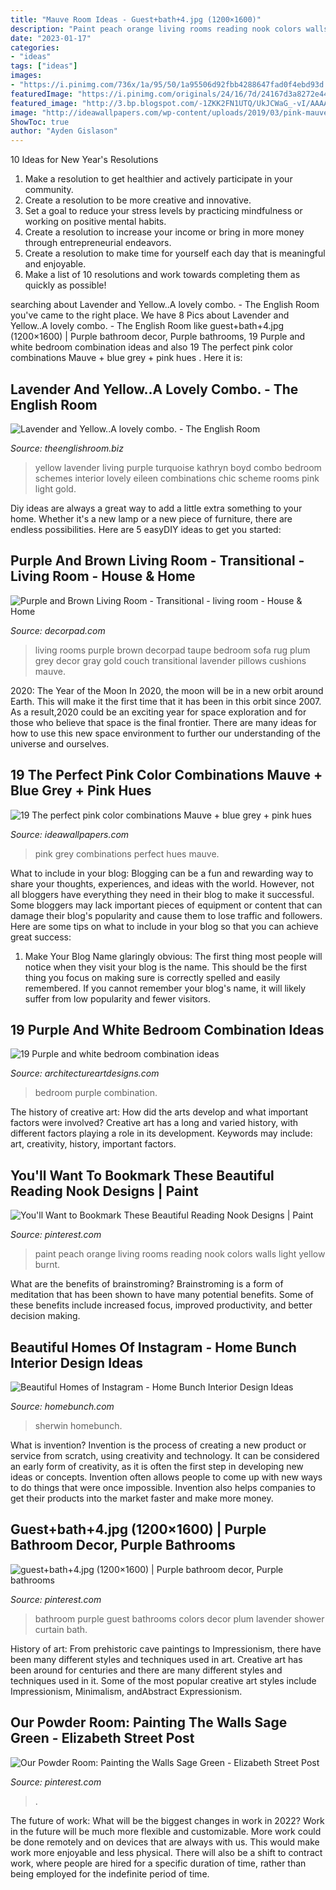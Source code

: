 ```yaml
---
title: "Mauve Room Ideas - Guest+bath+4.jpg (1200×1600)"
description: "Paint peach orange living rooms reading nook colors walls light yellow burnt"
date: "2023-01-17"
categories:
- "ideas"
tags: ["ideas"]
images:
- "https://i.pinimg.com/736x/1a/95/50/1a95506d92fbb4288647fad0f4ebd93d.jpg"
featuredImage: "https://i.pinimg.com/originals/24/16/7d/24167d3a8272e440aea4ca0b21eb3c28.jpg"
featured_image: "http://3.bp.blogspot.com/-1ZKK2FN1UTQ/UkJCWaG_-vI/AAAAAAAAAsA/wO7WZ8AMLVs/s1600/guest+bath+4.jpg"
image: "http://ideawallpapers.com/wp-content/uploads/2019/03/pink-mauve.jpg"
ShowToc: true
author: "Ayden Gislason"
---
```



10 Ideas for New Year's Resolutions
1. Make a resolution to get healthier and actively participate in your community. 
2. Create a resolution to be more creative and innovative. 
3. Set a goal to reduce your stress levels by practicing mindfulness or working on positive mental habits. 
4. Create a resolution to increase your income or bring in more money through entrepreneurial endeavors. 
5. Create a resolution to make time for yourself each day that is meaningful and enjoyable. 
6. Make a list of 10 resolutions and work towards completing them as quickly as possible!

	

		
searching about Lavender and Yellow..A lovely combo. - The English Room you've came to the right place. We have 8 Pics about Lavender and Yellow..A lovely combo. - The English Room like guest+bath+4.jpg (1200×1600) | Purple bathroom decor, Purple bathrooms, 19 Purple and white bedroom combination ideas and also 19 The perfect pink color combinations  Mauve + blue grey + pink hues . Here it is:
		
    
## Lavender And Yellow..A Lovely Combo. - The English Room

<img loading=lazy src="http://www.theenglishroom.biz/wp-content/uploads/2012/10/yellow-turquoise-purple-chic-living-room.jpg" onerror="this.onerror=null;this.src='https://tse3.mm.bing.net/th?id=OIP.5f0973dAwkAFtQocv8MjHAHaE8&amp;pid=15.1';" alt="Lavender and Yellow..A lovely combo. - The English Room">

_Source: theenglishroom.biz_

>yellow lavender living purple turquoise kathryn boyd combo bedroom schemes interior lovely eileen combinations chic scheme rooms pink light gold. 

	

Diy ideas are always a great way to add a little extra something to your home. Whether it's a new lamp or a new piece of furniture, there are endless possibilities. Here are 5 easyDIY ideas to get you started: 

    
## Purple And Brown Living Room - Transitional - Living Room - House &amp; Home

<img loading=lazy src="http://cdn.decorpad.com/photos/2010/03/02/dbf87d16048b.jpg" onerror="this.onerror=null;this.src='https://tse3.mm.bing.net/th?id=OIP.fyRxDqZPmimHrR4TxhMRcwAAAA&amp;pid=15.1';" alt="Purple and Brown Living Room - Transitional - living room - House &amp; Home">

_Source: decorpad.com_

>living rooms purple brown decorpad taupe bedroom sofa rug plum grey decor gray gold couch transitional lavender pillows cushions mauve. 

	

2020: The Year of the Moon
In 2020, the moon will be in a new orbit around Earth. This will make it the first time that it has been in this orbit since 2007. As a result,2020 could be an exciting year for space exploration and for those who believe that space is the final frontier. There are many ideas for how to use this new space environment to further our understanding of the universe and ourselves.

    
## 19 The Perfect Pink Color Combinations  Mauve + Blue Grey + Pink Hues 

<img loading=lazy src="http://ideawallpapers.com/wp-content/uploads/2019/03/pink-mauve.jpg" onerror="this.onerror=null;this.src='https://tse4.mm.bing.net/th?id=OIP.TSSAAF7K3OpJkIeMi0WKSwHaJ-&amp;pid=15.1';" alt="19 The perfect pink color combinations  Mauve + blue grey + pink hues ">

_Source: ideawallpapers.com_

>pink grey combinations perfect hues mauve. 

	

What to include in your blog:
Blogging can be a fun and rewarding way to share your thoughts, experiences, and ideas with the world. However, not all bloggers have everything they need in their blog to make it successful. Some bloggers may lack important pieces of equipment or content that can damage their blog's popularity and cause them to lose traffic and followers. Here are some tips on what to include in your blog so that you can achieve great success:
1. Make Your Blog Name glaringly obvious: The first thing most people will notice when they visit your blog is the name. This should be the first thing you focus on making sure is correctly spelled and easily remembered. If you cannot remember your blog's name, it will likely suffer from low popularity and fewer visitors.


    
## 19 Purple And White Bedroom Combination Ideas

<img loading=lazy src="https://www.architectureartdesigns.com/wp-content/uploads/2013/04/purple-and-white-in-bedroom-combination8.jpg" onerror="this.onerror=null;this.src='https://tse2.mm.bing.net/th?id=OIP.Txt6_UR0brpZBPjWxMVGYgHaHa&amp;pid=15.1';" alt="19 Purple and white bedroom combination ideas">

_Source: architectureartdesigns.com_

>bedroom purple combination. 

	

The history of creative art: How did the arts develop and what important factors were involved?
Creative art has a long and varied history, with different factors playing a role in its development. Keywords may include: art, creativity, history, important factors.

    
## You&#039;ll Want To Bookmark These Beautiful Reading Nook Designs | Paint

<img loading=lazy src="https://i.pinimg.com/originals/24/16/7d/24167d3a8272e440aea4ca0b21eb3c28.jpg" onerror="this.onerror=null;this.src='https://tse4.mm.bing.net/th?id=OIP.wXaosNA-j0n84a4fvzMVSQHaJ3&amp;pid=15.1';" alt="You&#039;ll Want to Bookmark These Beautiful Reading Nook Designs | Paint">

_Source: pinterest.com_

>paint peach orange living rooms reading nook colors walls light yellow burnt. 

	

What are the benefits of brainstroming?
Brainstroming is a form of meditation that has been shown to have many potential benefits. Some of these benefits include increased focus, improved productivity, and better decision making.

    
## Beautiful Homes Of Instagram - Home Bunch Interior Design Ideas

<img loading=lazy src="https://www.homebunch.com/wp-content/uploads/2018/02/Homebunch-35.jpg" onerror="this.onerror=null;this.src='https://tse4.mm.bing.net/th?id=OIP.ZV54-X0P72z9SIqxe_XulQHaJQ&amp;pid=15.1';" alt="Beautiful Homes of Instagram - Home Bunch Interior Design Ideas">

_Source: homebunch.com_

>sherwin homebunch. 

	

What is invention?
Invention is the process of creating a new product or service from scratch, using creativity and technology. It can be considered an early form of creativity, as it is often the first step in developing new ideas or concepts. Invention often allows people to come up with new ways to do things that were once impossible. Invention also helps companies to get their products into the market faster and make more money.

    
## Guest+bath+4.jpg (1200×1600) | Purple Bathroom Decor, Purple Bathrooms

<img loading=lazy src="http://3.bp.blogspot.com/-1ZKK2FN1UTQ/UkJCWaG_-vI/AAAAAAAAAsA/wO7WZ8AMLVs/s1600/guest+bath+4.jpg" onerror="this.onerror=null;this.src='https://tse2.mm.bing.net/th?id=OIP.Il9RNYQzZW8pQalelEInaQHaJ4&amp;pid=15.1';" alt="guest+bath+4.jpg (1200×1600) | Purple bathroom decor, Purple bathrooms">

_Source: pinterest.com_

>bathroom purple guest bathrooms colors decor plum lavender shower curtain bath. 

	

History of art: From prehistoric cave paintings to Impressionism, there have been many different styles and techniques used in art.
Creative art has been around for centuries and there are many different styles and techniques used in it. Some of the most popular creative art styles include Impressionism, Minimalism, andAbstract Expressionism.

    
## Our Powder Room: Painting The Walls Sage Green - Elizabeth Street Post

<img loading=lazy src="https://i.pinimg.com/736x/1a/95/50/1a95506d92fbb4288647fad0f4ebd93d.jpg" onerror="this.onerror=null;this.src='https://tse1.mm.bing.net/th?id=OIP.pgj25-DheaAvfIFSNB8P6gHaLH&amp;pid=15.1';" alt="Our Powder Room: Painting the Walls Sage Green - Elizabeth Street Post">

_Source: pinterest.com_

>. 

	

The future of work: What will be the biggest changes in work in 2022?
Work in the future will be much more flexible and customizable. More work could be done remotely and on devices that are always with us. This would make work more enjoyable and less physical. There will also be a shift to contract work, where people are hired for a specific duration of time, rather than being employed for the indefinite period of time.

